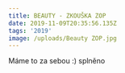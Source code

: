 ```yaml
---
title: BEAUTY - ZKOUŠKA ZOP
date: 2019-11-09T20:35:56.135Z
tags: '2019'
image: /uploads/Beauty ZOP.jpg
---
```



Máme to za sebou :) splněno
